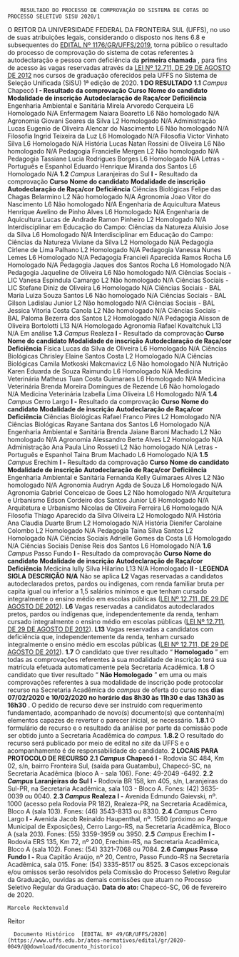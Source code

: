         RESULTADO DO PROCESSO DE COMPROVAÇÃO DO SISTEMA DE COTAS DO PROCESSO SELETIVO SISU 2020/1  

 O REITOR DA UNIVERSIDADE FEDERAL DA FRONTEIRA SUL (UFFS), no uso de suas atribuições legais, considerando o disposto nos itens 6.8 e subsequentes do [EDITAL Nº 1176/GR/UFFS/2019](https://www.uffs.edu.br/atos-normativos/edital/gr/2019-1176), torna público o resultado do processo de comprovação do sistema de cotas referentes à autodeclaração e pessoa com deficiência da **primeira chamada** , para fins de acesso às vagas reservadas através da [LEI Nº 12.711, DE 29 DE AGOSTO DE 2012](http://www.planalto.gov.br/ccivil_03/_ato2011-2014/2012/lei/l12711.htm) nos cursos de graduação oferecidos pela UFFS no Sistema de Seleção Unificada (SiSU) 1ª edição de 2020.     **1 DO RESULTADO**   **1.1**  *Campus*  Chapecó  **I - Resultado da comprovação**      **Curso**     **Nome do candidato**     **Modalidade de inscrição**     **Autodeclaração de Raça/cor**     **Deficiência**      Engenharia Ambiental e Sanitária   Mirela Arvoredo Cerqueira   L6   Homologado   N/A     Enfermagem   Naiara Boaretto   L6   Não homologado   N/A     Agronomia   Giovani Soares da Silva   L2   Homologado   N/A     Administração   Lucas Eugenio de Oliveira Alencar do Nascimento   L6   Não homologado   N/A     Filosofia   Ingrid Teixeira da Luz   L6   Homologado   N/A     Filosofia   Victor Vinhato Silva   L6   Homologado   N/A     História   Lucas Natan Rossini de Oliveira   L6   Não homologado   N/A     Pedagogia   Francielle Mergen   L2   Não homologado   N/A     Pedagogia   Tassiane Lucia Rodrigues Borges   L6   Homologado   N/A     Letras - Português e Espanhol   Eduardo Henrique Miranda dos Santos   L6   Homologado   N/A     **1.2**  *Campus*  Laranjeiras do Sul  **I -**  Resultado da comprovação     **Curso**     **Nome do candidato**     **Modalidade de inscrição**     **Autodeclaração de Raça/cor**     **Deficiência**      Ciências Biológicas   Felipe das Chagas Belarmino   L2   Não homologado   N/A     Agronomia   Joao Vitor do Nascimento   L6   Não homologado   N/A     Engenharia de Aquicultura   Mateus Henrique Avelino de Pinho Alves   L6   Homologado   N/A     Engenharia de Aquicultura   Lucas de Andrade Ramon Pinheiro   L2   Homologado   N/A     Interdisciplinar em Educação do Campo: Ciências da Natureza   Aluisio Jose da Silva   L6   Homologado   N/A     Interdisciplinar em Educação do Campo: Ciências da Natureza   Viviane da Silva   L2   Homologado   N/A     Pedagogia   Cirlene de Lima Palhano   L2   Homologado   N/A     Pedagogia   Vanessa Nunes Lemes   L6   Homologado   N/A     Pedagogia   Francieli Aparecida Ramos Rocha   L6   Homologado   N/A     Pedagogia   Jaques dos Santos Rocha   L6   Homologado   N/A     Pedagogia   Jaqueline de Oliveira   L6   Não homologado   N/A     Ciências Sociais - LIC   Vanesa Espindula Camargo   L2   Não homologado   N/A     Ciências Sociais - LIC   Stefane Diniz de Oliveira   L6   Homologado   N/A     Ciências Sociais - BAL   Maria Luiza Souza Santos   L6   Não homologado   N/A     Ciências Sociais - BAL   Gilson Ladislau Junior   L2   Não homologado   N/A     Ciências Sociais - BAL   Jessica Vitoria Costa Canola   L2   Não homologado   N/A     Ciências Sociais - BAL   Paloma Bezerra dos Santos   L2   Homologado   N/A     Pedagogia   Alisson de Oliveira Bortolotti   L13   N/A   Homologado     Agronomia   Rafael Kovaltchuk   L13   N/A   Em análise     **1.3**  *Campus*  Realeza  **I -**  Resultado da comprovação     **Curso**     **Nome do candidato**     **Modalidade de inscrição**     **Autodeclaração de Raça/cor**     **Deficiência**      Física   Lucas da Silva de Oliveira   L6   Homologado   N/A     Ciências Biológicas   Chrisley Elaine Santos Costa   L2   Homologado   N/A     Ciências Biológicas   Camila Motkoski Makcmavicz   L6   Não homologado   N/A     Nutrição   Karen Eduarda de Souza Raimundo   L6   Homologado   N/A     Medicina Veterinária   Matheus Tuan Costa Guimaraes   L6   Homologado   N/A     Medicina Veterinária   Brenda Moreira Domingues de Rezende   L6   Não homologado   N/A     Medicina Veterinária   Izabella Lima Oliveira   L6   Homologado   N/A     **1.4**  *Campus*  Cerro Largo  **I -**  Resultado da comprovação     **Curso**     **Nome do candidato**     **Modalidade de inscrição**     **Autodeclaração de Raça/cor**     **Deficiência**      Ciências Biológicas   Rafael Franco Pires   L2   Homologado   N/A     Ciências Biológicas   Rayane Santana dos Santos   L6   Homologado   N/A     Engenharia Ambiental e Sanitária   Brenda Jaiane Baroni Machado   L2   Não homologado   N/A     Agronomia   Alessandro Berte Alves   L2   Homologado   N/A     Administração   Ana Paula Lino Rosseti   L2   Não homologado   N/A     Letras - Português e Espanhol   Taina Brum Machado   L6   Homologado   N/A     **1.5**  *Campus*  Erechim  **I -**  Resultado da comprovação     **Curso**     **Nome do candidato**     **Modalidade de inscrição**     **Autodeclaração de Raça/cor**     **Deficiência**      Engenharia Ambiental e Sanitária   Fernanda Kelly Guimaraes Alves   L2   Não homologado   N/A     Agronomia   Audryn Agda de Souza   L6   Homologado   N/A     Agronomia   Gabriel Conceicao de Goes   L2   Não homologado   N/A     Arquitetura e Urbanismo   Edson Cordeiro dos Santos Junior   L6   Homologado   N/A     Arquitetura e Urbanismo   Nicolas de Oliveira Ferreira   L6   Homologado   N/A     Filosofia   Thiago Aparecido da Silva Oliveira   L2   Homologado   N/A     História   Ana Claudia Duarte Brum   L2   Homologado   N/A     História   Dienifer Carolaine Colombo   L2   Homologado   N/A     Pedagogia   Taina Silva Santos   L2   Homologado   N/A     Ciências Sociais   Adrielle Gomes da Costa   L6   Homologado   N/A     Ciências Sociais   Denise Reis dos Santos   L6   Homologado   N/A     **1.6**  *Campus*  Passo Fundo  **I -**  Resultado da comprovação     **Curso**     **Nome do candidato**     **Modalidade de inscrição**     **Autodeclaração de Raça/cor**     **Deficiência**      Medicina   Iully Silva Hilarino   L13   N/A   Homologado     **II - LEGENDA**      **SIGLA**     **DESCRIÇÃO**       **N/A**    Não se aplica      **L2**    Vagas reservadas a candidatos autodeclarados pretos, pardos ou indígenas, com renda familiar bruta per capita igual ou inferior a 1,5 salários mínimos e que tenham cursado integralmente o ensino médio em escolas públicas ([LEI Nº 12.711, DE 29 DE AGOSTO DE 2012](http://www.planalto.gov.br/ccivil_03/_ato2011-2014/2012/lei/l12711.htm)).      **L6**    Vagas reservadas a candidatos autodeclarados pretos, pardos ou indígenas que, independentemente da renda, tenham cursado integralmente o ensino médio em escolas públicas ([LEI Nº 12.711, DE 29 DE AGOSTO DE 2012](http://www.planalto.gov.br/ccivil_03/_ato2011-2014/2012/lei/l12711.htm)).      **L13**    Vagas reservadas a candidatos com deficiência que, independentemente da renda, tenham cursado integralmente o ensino médio em escolas públicas ([LEI Nº 12.711, DE 29 DE AGOSTO DE 2012](http://www.planalto.gov.br/ccivil_03/_ato2011-2014/2012/lei/l12711.htm)).     **1.7**  O candidato que tiver resultado “ **Homologado** ” em todas as comprovações referentes à sua modalidade de inscrição terá sua matrícula efetuada automaticamente pela Secretaria Acadêmica.  **1.8**  O candidato que tiver resultado “ **Não Homologado** ” em uma ou mais comprovações referentes à sua modalidade de inscrição pode protocolar recurso na Secretaria Acadêmica do *campus*  de oferta do curso  nos **dias 07/02/2020 e 10/02/2020 no horário das 8h30 às 11h30 e das 13h30 às 16h30** . O pedido de recurso deve ser instruído com requerimento fundamentado, acompanhado de novo(s) documento(s) que contenha(m) elementos capazes de reverter o parecer inicial, se necessário.  **1.8.1**  O formulário de recurso e o resultado da análise por parte da comissão pode ser obtido junto a Secretaria Acadêmica do *campus.*   **1.8.2**  O resultado do recurso será publicado por meio de edital no *site* da UFFS e o acompanhamento é de responsabilidade do candidato.     **2 LOCAIS PARA PROTOCOLO DE RECURSO**   **2.1 *Campus*  Chapecó**   **I -**  Rodovia SC 484, Km 02, s/n, bairro Fronteira Sul, (saída para Guatambu), Chapecó-SC, na Secretaria Acadêmica (bloco A - sala 106). Fone: 49-2049 -6492.  **2.2 *Campus*  Laranjeiras do Sul**   **I -**  Rodovia BR 158, km 405, s/n, Laranjeiras do Sul-PR, na Secretaria Acadêmica, sala 103 - Bloco A. Fones: (42) 3635-0039 ou 0040.  **2.3 *Campus*  Realeza**   **I -**  Avenida Edmundo Gaievski, nº. 1000 (acesso pela Rodovia PR 182), Realeza-PR, na Secretaria Acadêmica, Bloco A (sala 103). Fones: (46) 3543-8313 ou 8330.    **2.4**  *Campus*  Cerro Largo    **I -**  Avenida Jacob Reinaldo Haupenthal, nº. 1580 (próximo ao Parque Municipal de Exposições), Cerro Largo-RS, na Secretaria Acadêmica, Bloco A (sala 203). Fones: (55) 3359-3959 ou 3950.  **2.5**  *Campus*  Erechim    **I -**  Rodovia ERS 135, Km 72, nº 200, Erechim-RS, na Secretaria Acadêmica, Bloco A (sala 102). Fones: (54) 3321-7068 ou 7084.  **2.6 *Campus*  Passo Fundo**   **I -**  Rua Capitão Araújo, nº 20, Centro, Passo Fundo-RS na Secretaria Acadêmica, sala 015. Fone: (54) 3335-8517 ou 8525.    **3**  Casos excepcionais e/ou omissos serão resolvidos pela Comissão do Processo Seletivo Regular da Graduação, ouvidas as demais comissões que atuam no Processo Seletivo Regular da Graduação.      **Data do ato:** Chapecó-SC, 06 de fevereiro de 2020.   
 

    Marcelo Recktenvald   
 Reitor 

      Documento Histórico  [EDITAL Nº 49/GR/UFFS/2020](https://www.uffs.edu.br/atos-normativos/edital/gr/2020-0049/@@download/documento_historico)     
      
